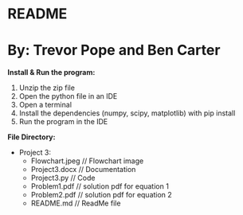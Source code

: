# README
# By: Trevor Pope and Ben Carter

**Install & Run the program:**
     
1. Unzip the zip file
2. Open the python file in an IDE
3. Open a terminal
4. Install the dependencies (numpy, scipy, matplotlib) with pip install
5. Run the program in the IDE

**File Directory:**

- Project 3:
	- Flowchart.jpeg 	// Flowchart image
	- Project3.docx 	// Documentation
	- Project3.py		// Code
    - Problem1.pdf      // solution pdf for equation 1
    - Problem2.pdf      // solution pdf for equation 2
	- README.md		// ReadMe file